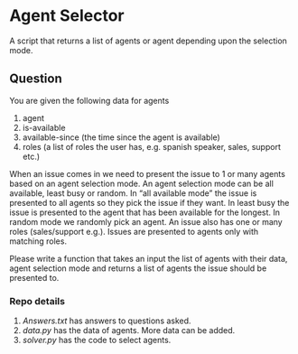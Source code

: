 # Agent Selector  

A script that returns a list of agents or agent depending upon the selection mode.  

## Question  

You are given the following data for agents 
1. agent  
2. is-available  
3. available-since (the time since the agent is available)  
4. roles (a list of roles the user has, e.g. spanish speaker, sales, support etc.)  

When an issue comes in we need to present the issue to 1 or many agents based on an agent selection mode. An agent selection mode can be all available, least busy or random. In “all available mode” the issue is presented to all agents so they pick the issue if they want. In least busy the issue is presented to the agent that has been available for the longest. In random mode we randomly pick an agent. An issue also has one or many roles (sales/support e.g.). Issues are presented to agents only with matching roles.

Please write a function that takes an input the list of agents with their data, agent selection mode and returns a list of agents the issue should be presented to.  

### Repo details  

1. _Answers.txt_ has answers to questions asked.  
2. _data.py_ has the data of agents. More data can be added.  
3. _solver.py_ has the code to select agents.   
